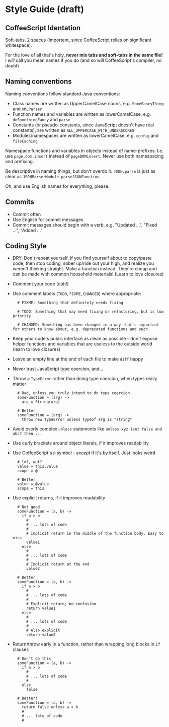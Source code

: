 # Style Guide (draft)

## CoffeeScript Identation
Soft-tabs, 2 spaces (important, since CoffeeScript relies on significant whitespace).

For the love of all that's holy, **never mix tabs and soft-tabs in the same file!** I *will* call you mean names if you do (and so will CoffeeScript's compiler, no doubt)

## Naming conventions
Naming conventions follow standard Java conventions:

- Class names are written as UpperCamelCase nouns, e.g. `SomeFancyThing` and `XMLParser`
- Function names and variables are written as lowerCamelCase, e.g. `doSomethingFancy` and `parse`
- Constants (or pseudo-constants, since JavaScript doesn't have real constants), are written as `ALL_UPPERCASE_WITH_UNDERSCORES`
- Modules/namespaces are written as lowerCamelCase, e.g. `config` and `fileCaching`

Namespace functions and variables in objects instead of name-prefixes. I.e. use `page.dom.insert` instead of `pageDOMinsert`. Never use both namespacing and prefixing.

Be descriptive in naming things, but don't overdo it. `JSON.parse` is just as clear as `JSONParserModule.parseJSONFunction`.

Oh, and use English names for everything, please.

## Commits
- Commit often
- Use English for commit messages
- Commit messages should begin with a verb, e.g. "Updated …", "Fixed …", "Added …"

## Coding Style
- DRY: Don't repeat yourself. If you find yourself about to copy/paste code, then stop coding, sober up/ride out your high, and realize you weren't thinking straight. Make a function instead. They're cheap and can be made with common household materials! (Learn to love closures)
- Comment your code (duh!)
- Use comment labels (`TODO`, `FIXME`, `CHANGED`) where appropriate:

        # FIXME: Something that definitely needs fixing
        
        # TODO: Something that may need fixing or refactoring, but is low priority
        
        # CHANGED: Something has been changed in a way that's important for others to know about, e.g. deprecated functions and such

- Keep your code's public interface as clean as possible - don't expose helper functions and variables that are useless to the outside world (learn to love closures)
- Leave an empty line at the end of each file to make `diff` happy
- Never trust JavaScript type coercion, and...
- Throw a `TypeError` rather than doing type coercion, when types really matter

        # Bad, unless you truly intend to do type coercion
        someFunction = (arg) ->
          arg = String(arg)
        
        # Better
        someFunction = (arg) ->
          throw new TypeError unless typeof arg is "string"

- Avoid overly complex `unless` statements like `unless xyz isnt false and abc? then ...`
- Use curly brackets around object literals, if it improves readability
- Use CoffeeScript's `@` symbol - _except_ if it's by itself. Just looks weird

        # lol, wut?
        value = this.value
        scope = @
        
        # Better
        value = @value
        scope = this

- Use explicit returns, if it improves readability

        # Not good
        someFunction = (a, b) ->
          if a > b
            #
            # ... lots of code
            #
            # Implicit return in the middle of the function body. Easy to miss
            value1
          else
            #
            # ... lots of code
            #
            # Implicit return at the end
            value2
        
        # Better
        someFunction = (a, b) ->
          if a > b
            #
            # ... lots of code
            #
            # Explicit return; no confusion
            return value1
          else
            #
            # ... lots of code
            #
            # Also explicit
            return value2
          

- Return/throw early in a function, rather than wrapping long blocks in `if` clauses

        # Don't do this
        someFunction = (a, b) ->
          if a > b
            #
            # ... lots of code
            #
          else
            false
        
        # Better!
        someFunction = (a, b) ->
          return false unless a > b
          #
          # ... lots of code
          #


